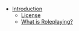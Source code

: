 * [Introduction](BookIntro.md)
    * [License](LICENSE.md)
    * [What is Roleplaying?](Roleplaying.md)